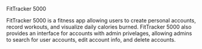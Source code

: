 FitTracker 5000

FitTracker 5000 is a fitness app allowing users to create personal accounts, record workouts, and visualize daily calories burned. FitTracker 5000 also
provides an interface for accounts with admin privelages, allowing admins to search for user accounts, edit account info, and delete accounts.
